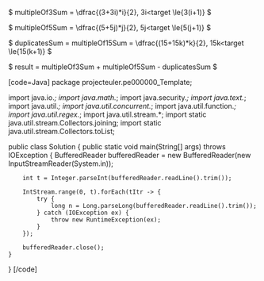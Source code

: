$ multipleOf3Sum = \dfrac{(3+3i)*i}{2}, 3i<target \le{3(i+1)} $

$ multipleOf5Sum = \dfrac{(5+5j)*j}{2}, 5j<target \le{5(j+1)} $

$ duplicatesSum = multipleOf15Sum = \dfrac{(15+15k)*k}{2}, 15k<target \le{15(k+1)} $

$ result = multipleOf3Sum + multipleOf5Sum - duplicatesSum $

[code=Java]
package projecteuler.pe000000_Template;

import java.io.*;
import java.math.*;
import java.security.*;
import java.text.*;
import java.util.*;
import java.util.concurrent.*;
import java.util.function.*;
import java.util.regex.*;
import java.util.stream.*;
import static java.util.stream.Collectors.joining;
import static java.util.stream.Collectors.toList;



public class Solution {
	public static void main(String[] args) throws IOException {
		BufferedReader bufferedReader = new BufferedReader(new InputStreamReader(System.in));

		int t = Integer.parseInt(bufferedReader.readLine().trim());

		IntStream.range(0, t).forEach(tItr -> {
			try {
				long n = Long.parseLong(bufferedReader.readLine().trim());
			} catch (IOException ex) {
				throw new RuntimeException(ex);
			}
		});

		bufferedReader.close();
	}
}
[/code]